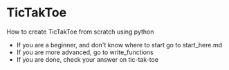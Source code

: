 # TicTakToe
How to create TicTakToe from scratch using python
* If you are a beginner, and don't know where to start go to start_here.md 
* If you are more advanced, go to write_functions
* If you are done, check your answer on tic-tak-toe
